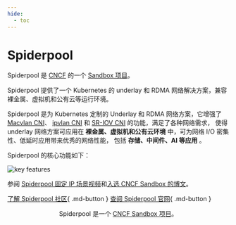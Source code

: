 ```yaml
---
hide:
  - toc
---
```


# Spiderpool

Spiderpool 是 [CNCF](https://www.cncf.io) 的一个 [Sandbox 项目](https://landscape.cncf.io/card-mode?category=cloud-native-network&grouping=category)。

Spiderpool 提供了一个 Kubernetes 的 underlay 和 RDMA 网络解决方案，兼容裸金属、虚拟机和公有云等运行环境。

Spiderpool 是为 Kubernetes 定制的 Underlay 和 RDMA 网络方案，它增强了
[Macvlan CNI](https://github.com/containernetworking/plugins/tree/main/plugins/main/macvlan)、
[ipvlan CNI](https://github.com/containernetworking/plugins/tree/main/plugins/main/ipvlan) 和
[SR-IOV CNI](https://github.com/k8snetworkplumbingwg/sriov-cni) 的功能，满足了各种网络需求，
使得 underlay 网络方案可应用在 **裸金属、虚拟机和公有云环境** 中，可为网络 I/O 密集性、低延时应用带来优秀的网络性能，
包括 **存储、中间件、AI 等应用** 。

Spiderpool 的核心功能如下：

![key features](https://docs.daocloud.io/daocloud-docs-images/docs/zh/docs/community/images/spider-arch.png)

参阅 [Spiderpool 固定 IP 场景视频](../videos/use-cases.md#ip)和[入选 CNCF Sandbox 的博文](../blogs/231220-spiderpool.md)。

[了解 Spiderpool 社区](https://github.com/spidernet-io){ .md-button }
[查阅 Spiderpool 官网](https://spidernet-io.github.io/spiderpool/){ .md-button }

<p align="center">
Spiderpool 是一个 <a href="https://landscape.cncf.io/?selected=spiderpool">CNCF Sandbox 项目</a>。
</p>
